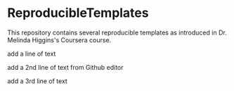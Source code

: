 # ReproducibleTemplates
This repository contains several reproducible templates as introduced in Dr. Melinda Higgins's Coursera course.

add a line of text

add a 2nd line of text from Github editor

add a 3rd line of text